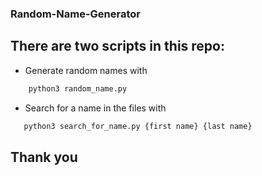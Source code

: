 ### Random-Name-Generator

## There are two scripts in this repo:
  * Generate random names with
  ```python
      python3 random_name.py  
  ```
  * Search for a name in the files with
  ```python
     python3 search_for_name.py {first name} {last name}
  ```



## Thank you

